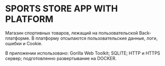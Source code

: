 # SPORTS STORE APP WITH PLATFORM

Магазин спортивных товаров, лежащий на пользовательской Back-платформе. В платформу отсылаются пользовательские данные, логи, ошибки и Cookie.

В приложении использовано: Gorilla Web Toolkit; SQLITE; HTTP и HTTPS сервер; подготовленно развертывание на DOCKER.
